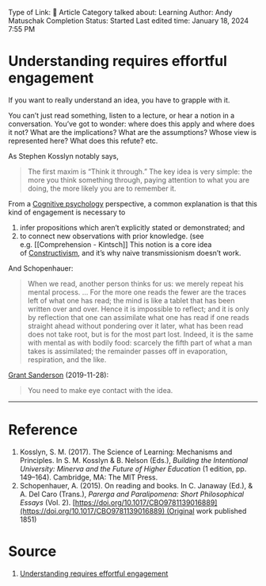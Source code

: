 Type of Link: 📝 Article
Category talked about: Learning
Author: Andy Matuschak
Completion Status: Started
Last edited time: January 18, 2024 7:55 PM
# Understanding requires effortful engagement
If you want to really understand an idea, you have to grapple with it.

You can’t just read something, listen to a lecture, or hear a notion in a conversation. You’ve got to wonder: where does this apply and where does it not? What are the implications? What are the assumptions? Whose view is represented here? What does this refute? etc.

As Stephen Kosslyn notably says,
> The first maxim is “Think it through.” The key idea is very simple: the more you think something through, paying attention to what you are doing, the more likely you are to remember it.
> 

From a [Cognitive psychology](Cognitive%20psychology.md) perspective, a common explanation is that this kind of engagement is necessary to 
1. infer propositions which aren’t explicitly stated or demonstrated; and
2. to connect new observations with prior knowledge. (see e.g. [[Comprehension - Kintsch]] 
This notion is a core idea of [Constructivism](https://notes.andymatuschak.org/zWceTLNTjH3DQ7iVpy38ocq), and it’s why naive transmissionism doesn’t work.

And Schopenhauer:
> When we read, another person thinks for us: we merely repeat his mental process. … For the more one reads the fewer are the traces left of what one has read; the mind is like a tablet that has been written over and over. Hence it is impossible to reflect; and it is only by reflection that one can assimilate what one has read if one reads straight ahead without pondering over it later, what has been read does not take root, but is for the most part lost. Indeed, it is the same with mental as with bodily food: scarcely the fifth part of what a man takes is assimilated; the remainder passes off in evaporation, respiration, and the like.
> 

[Grant Sanderson](https://notes.andymatuschak.org/zWy4kCZkWZFxRYjW7fi6Egw) (2019-11-28):
> You need to make eye contact with the idea.

---
# Reference
1. Kosslyn, S. M. (2017). The Science of Learning: Mechanisms and Principles. In S. M. Kosslyn & B. Nelson (Eds.), *Building the Intentional University: Minerva and the Future of Higher Education* (1 edition, pp. 149–164). Cambridge, MA: The MIT Press.
2. Schopenhauer, A. (2015). On reading and books. In C. Janaway (Ed.), & A. Del Caro (Trans.), *Parerga and Paralipomena: Short Philosophical Essays* (Vol. 2). [https://doi.org/10.1017/CBO9781139016889](https://doi.org/10.1017/CBO9781139016889) (Original work published 1851)

# Source
1. [Understanding requires effortful engagement](https://notes.andymatuschak.org/z8ccRLda8BqJafNxjQBpzis)